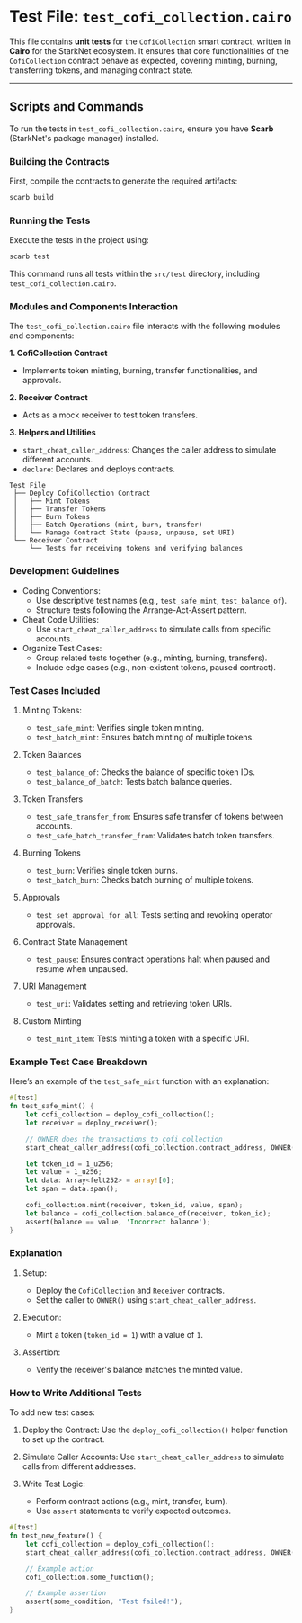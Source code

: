 # Test File: `test_cofi_collection.cairo`

This file contains **unit tests** for the `CofiCollection` smart contract, written in **Cairo** for the StarkNet ecosystem. It ensures that core functionalities of the `CofiCollection` contract behave as expected, covering minting, burning, transferring tokens, and managing contract state.

---

## Scripts and Commands

To run the tests in `test_cofi_collection.cairo`, ensure you have **Scarb** (StarkNet's package manager) installed.

### **Building the Contracts**
First, compile the contracts to generate the required artifacts:

```bash
scarb build
```

### **Running the Tests**
Execute the tests in the project using:

```bash
scarb test
```

This command runs all tests within the `src/test` directory, including `test_cofi_collection.cairo`.

### **Modules and Components Interaction**

The `test_cofi_collection.cairo` file interacts with the following modules and components:

  **1. CofiCollection Contract**
  - Implements token minting, burning, transfer functionalities, and approvals.
  
  **2. Receiver Contract**
  - Acts as a mock receiver to test token transfers.

  **3. Helpers and Utilities**
  - `start_cheat_caller_address`: Changes the caller address to simulate different accounts.
  - `declare`: Declares and deploys contracts.
  ```arduino
  Test File
   ├── Deploy CofiCollection Contract
   │   ├── Mint Tokens
   │   ├── Transfer Tokens
   │   ├── Burn Tokens
   │   ├── Batch Operations (mint, burn, transfer)
   │   └── Manage Contract State (pause, unpause, set URI)
   └── Receiver Contract
       └── Tests for receiving tokens and verifying balances
  ```

### **Development Guidelines**

- Coding Conventions:
  - Use descriptive test names (e.g., `test_safe_mint`, `test_balance_of`).
  - Structure tests following the Arrange-Act-Assert pattern.
- Cheat Code Utilities:
  - Use `start_cheat_caller_address` to simulate calls from specific accounts.
- Organize Test Cases:
  - Group related tests together (e.g., minting, burning, transfers).
  - Include edge cases (e.g., non-existent tokens, paused contract).

### **Test Cases Included**

1. Minting Tokens:
   
   - `test_safe_mint`: Verifies single token minting.
   - `test_batch_mint`: Ensures batch minting of multiple tokens.
  
2. Token Balances

   - `test_balance_of`: Checks the balance of specific token IDs.
   - `test_balance_of_batch`: Tests batch balance queries.

3. Token Transfers

   - `test_safe_transfer_from`: Ensures safe transfer of tokens between accounts.
   - `test_safe_batch_transfer_from`: Validates batch token transfers.

4. Burning Tokens

   - `test_burn`: Verifies single token burns.
   - `test_batch_burn`: Checks batch burning of multiple tokens.
  
5. Approvals

   - `test_set_approval_for_all`: Tests setting and revoking operator approvals.

6. Contract State Management

   - `test_pause`: Ensures contract operations halt when paused and resume when unpaused.
  
7. URI Management

   - `test_uri`: Validates setting and retrieving token URIs.

8. Custom Minting

   - `test_mint_item`: Tests minting a token with a specific URI.

### **Example Test Case Breakdown**

Here’s an example of the `test_safe_mint` function with an explanation:

```rust
#[test]
fn test_safe_mint() {
    let cofi_collection = deploy_cofi_collection();
    let receiver = deploy_receiver();

    // OWNER does the transactions to cofi_collection
    start_cheat_caller_address(cofi_collection.contract_address, OWNER());

    let token_id = 1_u256;
    let value = 1_u256;
    let data: Array<felt252> = array![0];
    let span = data.span();

    cofi_collection.mint(receiver, token_id, value, span);
    let balance = cofi_collection.balance_of(receiver, token_id);
    assert(balance == value, 'Incorrect balance');
}
```

### Explanation
1. Setup:

   - Deploy the `CofiCollection` and `Receiver` contracts.
   - Set the caller to `OWNER()` using `start_cheat_caller_address`.

2. Execution:

   - Mint a token (`token_id = 1`) with a value of `1`.

3. Assertion:

   - Verify the receiver's balance matches the minted value.

### How to Write Additional Tests

To add new test cases:

1. Deploy the Contract: Use the `deploy_cofi_collection()` helper function to set up the contract.

2. Simulate Caller Accounts: Use `start_cheat_caller_address` to simulate calls from different addresses.

3. Write Test Logic:

   - Perform contract actions (e.g., mint, transfer, burn).
   - Use `assert` statements to verify expected outcomes.

```rust
#[test]
fn test_new_feature() {
    let cofi_collection = deploy_cofi_collection();
    start_cheat_caller_address(cofi_collection.contract_address, OWNER());

    // Example action
    cofi_collection.some_function();

    // Example assertion
    assert(some_condition, "Test failed!");
}
```



